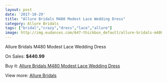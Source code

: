 ```yaml
---
layout: post
date: '2017-10-29'
title: "Allure Bridals M480 Modest Lace Wedding Dress"
category: Allure Bridals
tags: ["bridal","crazy","dress","lace","allure"]
image: http://img.eudances.com/647-thickbox_default/allure-bridals-m480-modest-lace-wedding-dress.jpg
---
```

Allure Bridals M480 Modest Lace Wedding Dress

On Sales: **$440.99**
<a href="https://www.eudances.com/en/allure-bridals/203-allure-bridals-m480-modest-lace-wedding-dress.html"><amp-img layout="responsive" width="600" height="600" src="//img.eudances.com/647-thickbox_default/allure-bridals-m480-modest-lace-wedding-dress.jpg" alt="Allure Bridals M480 Modest Lace Wedding Dress 0" /></a>
<a href="https://www.eudances.com/en/allure-bridals/203-allure-bridals-m480-modest-lace-wedding-dress.html"><amp-img layout="responsive" width="600" height="600" src="//img.eudances.com/649-thickbox_default/allure-bridals-m480-modest-lace-wedding-dress.jpg" alt="Allure Bridals M480 Modest Lace Wedding Dress 1" /></a>
<a href="https://www.eudances.com/en/allure-bridals/203-allure-bridals-m480-modest-lace-wedding-dress.html"><amp-img layout="responsive" width="600" height="600" src="//img.eudances.com/648-thickbox_default/allure-bridals-m480-modest-lace-wedding-dress.jpg" alt="Allure Bridals M480 Modest Lace Wedding Dress 2" /></a>

Buy it: [Allure Bridals M480 Modest Lace Wedding Dress](https://www.eudances.com/en/allure-bridals/203-allure-bridals-m480-modest-lace-wedding-dress.html "Allure Bridals M480 Modest Lace Wedding Dress")

View more: [Allure Bridals](https://www.eudances.com/en/2-allure-bridals "Allure Bridals")
